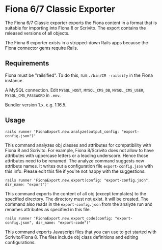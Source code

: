# Fiona 6/7 Classic Exporter

The Fiona 6/7 Classic exporter exports the Fiona content in a format that is suitable for importing
into Fiona 8 or Scrivito. The export contains the released versions of all objects.

The Fiona 6 exporter exists in a stripped-down Rails apps because the Fiona connector gems require
Rails.

## Requirements

Fiona must be "railsified". To do this, run `./bin/CM -railsify` in the Fiona instance.

A MySQL connection. Edit `MYSQL_HOST`, `MYSQL_CMS_DB`, `MYSQL_CMS_USER`, `MYSQL_CMS_PASSWORD` in
`.env`.

Bundler version 1.x, e.g. 1.16.5.

## Usage

```shell
rails runner 'FionaExport.new.analyze(output_config: "export-config.json")'
```

This command analyzes obj classes and attributes for compatibility with Fiona 8 and Scrivito. For
example, Fiona 8/Scrivito does not allow to have attributes with uppercase letters or a leading
underscore. Hence those attributes need to be renamed. The analyze command suggests new attribute
names. It writes out a configuration file `export-config.json` with this info. Please edit this file
if you're not happy with the suggestions.


```shell
rails runner 'FionaExport.new.export(config: "export-config.json", dir_name: "export")'
```

This command exports the content of all obj (except templates) to the specified directory. The
directory must not exist. It will be created. The command also reads in the `export-config.json`
from the analyze run and renames attributes as specified in this file.

```shell
rails runner 'FionaExport.new.export_code(config: "export-config.json", dir_name: "export-code")'
```

This command exports Javascript files that you can use to get started with Scrivito/Fiona 8. The
files include obj class definitions and editing configurations.
